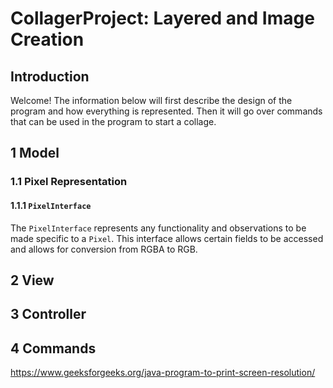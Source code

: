 # CollagerProject: Layered and Image Creation

## Introduction

Welcome! The information below will first describe the design of the program and how everything is
represented. Then it will go over commands that can be used in the program to start a collage.

## 1 Model
### 1.1 Pixel Representation
#### 1.1.1 `PixelInterface`
The `PixelInterface` represents any functionality and observations to be made specific to a `Pixel`. 
This interface allows certain fields to be accessed and allows for conversion from RGBA to RGB.
## 2 View
## 3 Controller
## 4 Commands


https://www.geeksforgeeks.org/java-program-to-print-screen-resolution/